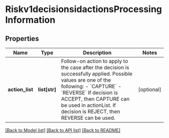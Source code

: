 # Riskv1decisionsidactionsProcessingInformation

## Properties
Name | Type | Description | Notes
------------ | ------------- | ------------- | -------------
**action_list** | **list[str]** | Follow-on action to apply to the case after the decision is successfully applied. Possible values are one of the following: - &#x60;CAPTURE&#x60; - &#x60;REVERSE&#x60;  If decision is ACCEPT, then CAPTURE can be used in actionList. If decision is REJECT, then REVERSE can be used.  | [optional] 

[[Back to Model list]](../README.md#documentation-for-models) [[Back to API list]](../README.md#documentation-for-api-endpoints) [[Back to README]](../README.md)


